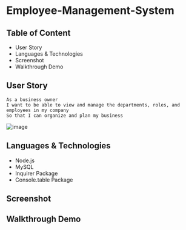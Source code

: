 # Employee-Management-System


## Table of Content
* User Story
* Languages & Technologies
* Screenshot
* Walkthrough Demo


## User Story
```
As a business owner
I want to be able to view and manage the departments, roles, and employees in my company
So that I can organize and plan my business
```
![image](https://user-images.githubusercontent.com/80147201/121302794-127dd300-c8af-11eb-8bb4-22e9f423921a.png)



## Languages & Technologies
* Node.js
* MySQL
* Inquirer Package
* Console.table Package


## Screenshot



## Walkthrough Demo

